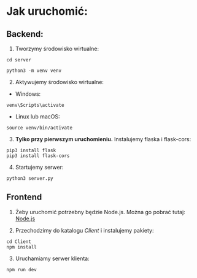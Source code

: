 # Jak uruchomić:

## Backend:

1. Tworzymy środowisko wirtualne:

```
cd server

python3 -m venv venv
```

2. Aktywujemy środowisko wirtualne:

- Windows:

```
venv\Scripts\activate
```

- Linux lub macOS:

```
source venv/bin/activate
```

3. **Tylko przy pierwszym uruchomieniu.** Instalujemy flaska i flask-cors:
```
pip3 install flask
pip3 install flask-cors
```

4. Startujemy serwer:
```
python3 server.py
```

## Frontend
1. Żeby uruchomić potrzebny będzie Node.js. Można go pobrać tutaj: [Node.js](https://nodejs.org/en)

2. Przechodzimy do katalogu *Client* i instalujemy pakiety:
```
cd Client
npm install
```

3. Uruchamiamy serwer klienta:
```
npm run dev
```